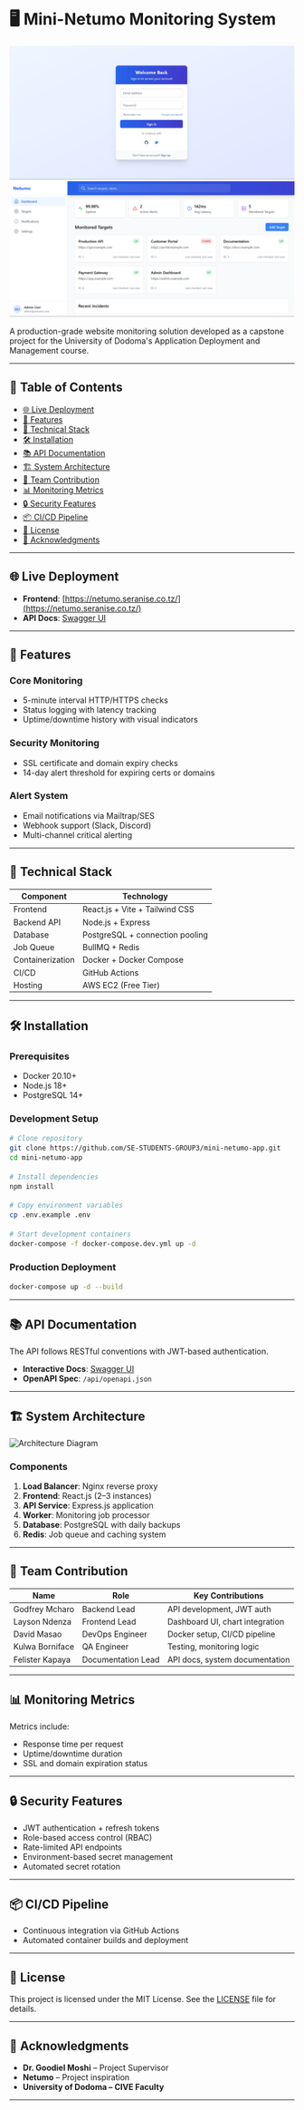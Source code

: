 # 🖥️ Mini-Netumo Monitoring System

![Mini-Netumo Login Preview](docs/login-preview.png)
![Mini-Netumo Dashboard Preview](docs/dashboard-preview.png)

A production-grade website monitoring solution developed as a capstone project for the University of Dodoma's Application Deployment and Management course.

---

## 📑 Table of Contents

- [🌐 Live Deployment](#-live-deployment)
- [🚀 Features](#-features)
- [🧰 Technical Stack](#-technical-stack)
- [🛠️ Installation](#-installation)
- [📚 API Documentation](#-api-documentation)
- [🏗️ System Architecture](#-system-architecture)
- [🤝 Team Contribution](#-team-contribution)
- [📊 Monitoring Metrics](#-monitoring-metrics)
- [🔒 Security Features](#-security-features)
- [📦 CI/CD Pipeline](#-cicd-pipeline)
- [📝 License](#-license)
- [🙏 Acknowledgments](#-acknowledgments)

---

## 🌐 Live Deployment

- **Frontend**: [https://netumo.seranise.co.tz/](https://netumo.seranise.co.tz/)
- **API Docs**: [Swagger UI](https://netumo.seranise.co.tz/api/)

---

## 🚀 Features

### Core Monitoring

- 5-minute interval HTTP/HTTPS checks
- Status logging with latency tracking
- Uptime/downtime history with visual indicators

### Security Monitoring

- SSL certificate and domain expiry checks
- 14-day alert threshold for expiring certs or domains

### Alert System

- Email notifications via Mailtrap/SES
- Webhook support (Slack, Discord)
- Multi-channel critical alerting

---

## 🧰 Technical Stack

| Component        | Technology                      |
| ---------------- | ------------------------------- |
| Frontend         | React.js + Vite + Tailwind CSS  |
| Backend API      | Node.js + Express               |
| Database         | PostgreSQL + connection pooling |
| Job Queue        | BullMQ + Redis                  |
| Containerization | Docker + Docker Compose         |
| CI/CD            | GitHub Actions                  |
| Hosting          | AWS EC2 (Free Tier)             |

---

## 🛠️ Installation

### Prerequisites

- Docker 20.10+
- Node.js 18+
- PostgreSQL 14+

### Development Setup

```bash
# Clone repository
git clone https://github.com/SE-STUDENTS-GROUP3/mini-netumo-app.git
cd mini-netumo-app

# Install dependencies
npm install

# Copy environment variables
cp .env.example .env

# Start development containers
docker-compose -f docker-compose.dev.yml up -d
```

### Production Deployment

```bash
docker-compose up -d --build
```

---

## 📚 API Documentation

The API follows RESTful conventions with JWT-based authentication.

- **Interactive Docs**: [Swagger UI](https://netumo.seranise.co.tz/api/)
- **OpenAPI Spec**: `/api/openapi.json`

---

## 🏗️ System Architecture

![Architecture Diagram](https://docs/architecture.png)

### Components

1. **Load Balancer**: Nginx reverse proxy
2. **Frontend**: React.js (2–3 instances)
3. **API Service**: Express.js application
4. **Worker**: Monitoring job processor
5. **Database**: PostgreSQL with daily backups
6. **Redis**: Job queue and caching system

---

## 🤝 Team Contribution

| Name            | Role               | Key Contributions               |
| --------------- | ------------------ | ------------------------------- |
| Godfrey Mcharo  | Backend Lead       | API development, JWT auth       |
| Layson Ndenza   | Frontend Lead      | Dashboard UI, chart integration |
| David Masao     | DevOps Engineer    | Docker setup, CI/CD pipeline    |
| Kulwa Borniface | QA Engineer        | Testing, monitoring logic       |
| Felister Kapaya | Documentation Lead | API docs, system documentation  |

---

## 📊 Monitoring Metrics

Metrics include:

- Response time per request
- Uptime/downtime duration
- SSL and domain expiration status

---

## 🔒 Security Features

- JWT authentication + refresh tokens
- Role-based access control (RBAC)
- Rate-limited API endpoints
- Environment-based secret management
- Automated secret rotation

---

## 📦 CI/CD Pipeline

- Continuous integration via GitHub Actions
- Automated container builds and deployment

---

## 📝 License

This project is licensed under the MIT License. See the [LICENSE](https://license/) file for details.

---

## 🙏 Acknowledgments

- **Dr. Goodiel Moshi** – Project Supervisor
- **Netumo** – Project inspiration
- **University of Dodoma – CIVE Faculty**

---
